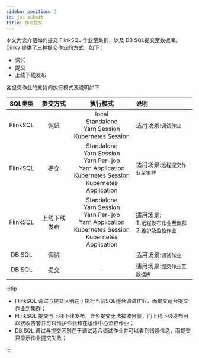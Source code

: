 ```yaml
---
sidebar_position: 3
id: job_submit
title: 作业提交
---
```


本文为您介绍如何提交 FlinkSQL 作业至集群，以及 DB SQL提交至数据库。Dinky 提供了三种提交作业的方式，如下：

- 调试
- 提交
- 上线下线发布

各提交作业的支持的执行模式及说明如下

| SQL类型  |   提交方式   |                           执行模式                           | 说明                                                        |
| :------: | :----------: | :----------------------------------------------------------: | :---------------------------------------------------------- |
| FlinkSQL |     调试     | local<br/> Standalone<br/> Yarn Session<br/>  Kubernetes Session | 适用场景:`调试作业`                                         |
| FlinkSQL |     提交     | Standalone<br/> Yarn Session<br/> Yarn Per-job<br/> Yarn Application<br/> Kubernetes Session<br/> Kubernetes Application | 适用场景:`远程提交作业至集群`                               |
| FlinkSQL | 上线下线发布 | Standalone<br/> Yarn Session<br/> Yarn Per-job<br/> Yarn Application<br/> Kubernetes Session<br/> Kubernetes Application | 适用场景:<br/>1.`远程发布作业至集群`<br/>2.`维护及监控作业` |
|  DB SQL  |     调试     |                              -                               | 适用场景:`调试作业`                                         |
|  DB SQL  |     提交     |                              -                               | 适用场景:`提交作业至数据库`                                 |







:::tip

- FlinkSQL 调试与提交区别在于执行当前SQL适合调试作业，而提交适合提交作业到集群；
- FlinkSQL 提交与上线下线发布，异步提交无法接收告警，而上线下线发布可以接收告警并可以维护作业和在运维中心监控作业；
- DB SQL 调试与提交区别在于调试适合调试作业并可以看到错误信息，而提交只显示作业提交失败；

:::

